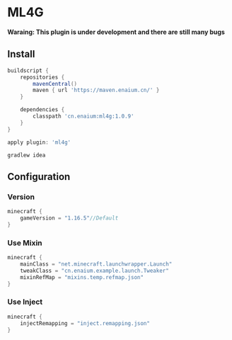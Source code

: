 # ML4G

**Waraing: This plugin is under development and there are still many bugs**

## Install

```groovy
buildscript {
    repositories {
        mavenCentral()
        maven { url 'https://maven.enaium.cn/' }
    }

    dependencies {
        classpath 'cn.enaium:ml4g:1.0.9'
    }
}

apply plugin: 'ml4g'
```

```
gradlew idea
```

## Configuration

### Version

```groovy
minecraft {
    gameVersion = "1.16.5"//Default
}
```

### Use Mixin

```groovy
minecraft {
    mainClass = "net.minecraft.launchwrapper.Launch"
    tweakClass = "cn.enaium.example.launch.Tweaker"
    mixinRefMap = "mixins.temp.refmap.json"
}
```

### Use Inject

```groovy
minecraft {
    injectRemapping = "inject.remapping.json"
}
```